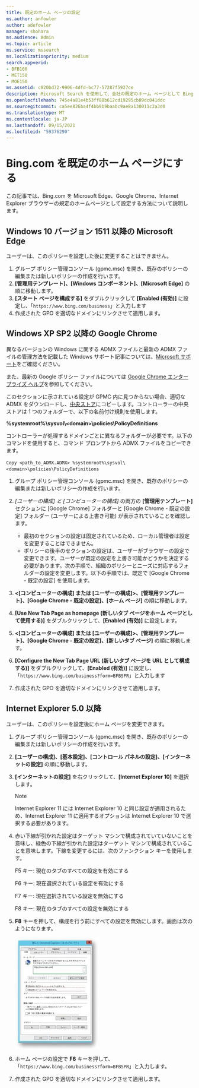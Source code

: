 ```yaml
---
title: 既定のホーム ページの設定
ms.author: anfowler
author: adefowler
manager: shohara
ms.audience: Admin
ms.topic: article
ms.service: mssearch
ms.localizationpriority: medium
search.appverid:
- BFB160
- MET150
- MOE150
ms.assetid: c020bd72-9906-4dfd-bc77-57287f5927ce
description: Microsoft Search を使用して、会社の既定のホーム ページとして Bing を設定する方法について説明します。
ms.openlocfilehash: 745e4a81e4b53ff88b612cd19295cb89dc041ddc
ms.sourcegitcommit: ca5ee826ba4f4bb9b9baabc9ae8a130011c2a3d0
ms.translationtype: MT
ms.contentlocale: ja-JP
ms.lasthandoff: 09/15/2021
ms.locfileid: "59376290"
---
```

# <a name="make-bingcom-the-default-home-page"></a>Bing.com を既定のホーム ページにする

この記事では、Bing.com を Microsoft Edge、Google Chrome、Internet Explorer ブラウザーの規定のホームページとして設定する方法について説明します。 
  
 
## <a name="microsoft-edge-on-windows-10-version-1511-or-later"></a>Windows 10 バージョン 1511 以降の Microsoft Edge

ユーザーは、このポリシーを設定した後に変更することはできません。 

1. グループ ポリシー管理コンソール (gpmc.msc) を開き、既存のポリシーの編集または新しいポリシーの作成を行います。 
1. **[管理用テンプレート]、[Windows コンポーネント]、[Microsoft Edge]** の順に移動します。    
1. **[スタート ページを構成する]** をダブルクリックして **[Enabled (有効)]** に設定し、「`https://www.bing.com/business`」と入力します
1.  作成された GPO を適切なドメインにリンクさせて適用します。

  
## <a name="google-chrome-on-windows-xp-sp2-or-later"></a>Windows XP SP2 以降の Google Chrome


異なるバージョンの Windows に関する ADMX ファイルと最新の ADMX ファイルの管理方法を記載した Windows サポート記事については、[Microsoft サポート](https://support.microsoft.com/help/3087759/how-to-create-and-manage-the-central-store-for-group-policy-administra)をご確認ください。

また、最新の Google ポリシー ファイルについては [Google Chrome エンタープライズ ヘルプ](https://support.google.com/chrome/a/answer/187202)を参照してください。
  
このセクションに示されている設定が GPMC 内に見つからない場合、適切な ADMX をダウンロードし、[中央ストア](/previous-versions/windows/it-pro/windows-vista/cc748955%28v%3dws.10%29)にコピーします。コントローラーの中央ストアは 1 つのフォルダーで、以下の名前付け規則を使用します。
  
 **%systemroot%\sysvol\\<domain\>\policies\PolicyDefinitions**
  
コントローラーが処理するドメインごとに異なるフォルダーが必要です。以下のコマンドを使用すると、コマンド プロンプトから ADMX ファイルをコピーできます。
  
 `Copy <path_to_ADMX.ADMX> %systemroot%\sysvol\<domain>\policies\PolicyDefinitions`
  
1. グループ ポリシー管理コンソール (gpmc.msc) を開き、既存のポリシーの編集または新しいポリシーの作成を行います。
1. *[ユーザーの構成] と [コンピューターの構成]* の両方の **[管理用テンプレート]** セクションに [Google Chrome] フォルダーと [Google Chrome - 既定の設定] フォルダー (ユーザーによる上書き可能) が表示されていることを確認します。
   - 最初のセクションの設定は固定されているため、ローカル管理者は設定を変更することはできません。
   - ポリシーの後半のセクションの設定は、ユーザーがブラウザーの設定で変更できます。ユーザーが既定の設定を上書き可能かどうかを決定する必要があります。次の手順で、組織のポリシーとニーズに対応するフォルダーの設定を変更します。以下の手順では、既定で [Google Chrome - 既定の設定] を使用します。

1. **&lt;[コンピューターの構成] または [ユーザーの構成]&gt;、[管理用テンプレート]、[Google Chrome - 既定の設定]、[ホーム ページ]** の順に移動します。 
1. **[Use New Tab Page as homepage (新しいタブ ページをホーム ページとして使用する)]** をダブルクリックして、**[Enabled (有効)]** に設定します。 
1. **&lt;[コンピューターの構成] または [ユーザーの構成]&gt;、[管理用テンプレート]、[Google Chrome - 既定の設定]、[新しいタブ ページ]** の順に移動します。 
1. **[Configure the New Tab Page URL (新しいタブ ページを URL として構成する)]** をダブルクリックして、**[Enabled (有効)]** に設定し、「`https://www.bing.com/business?form=BFBSPR`」と入力します 
1. 作成された GPO を適切なドメインにリンクさせて適用します。

## <a name="internet-explorer-50-or-later"></a>Internet Explorer 5.0 以降
ユーザーは、このポリシーを設定後にホーム ページを変更できます。 

1. グループ ポリシー管理コンソール (gpmc.msc) を開き、既存のポリシーの編集または新しいポリシーの作成を行います。
    
2. **[ユーザーの構成]、[基本設定]、[コントロール パネルの設定]、[インターネットの設定]** の順に移動します。
    
3. **[インターネットの設定]** を右クリックして、**[Internet Explorer 10]** を選択します。
    
    > [!NOTE]
    > Internet Explorer 11 には Internet Explorer 10 と同じ設定が適用されるため、Internet Explorer 11 に適用するオプションは Internet Explorer 10 で選択する必要があります。 
  
4. 赤い下線が引かれた設定はターゲット マシンで構成されていていないことを意味し、緑色の下線が引かれた設定はターゲット マシンで構成されていることを意味します。下線を変更するには、次のファンクション キーを使用します。
    
    F5 キー: 現在のタブのすべての設定を有効にする
    
    F6 キー: 現在選択されている設定を有効にする
    
    F7 キー: 現在選択されている設定を無効にする
    
    F8 キー: 現在のタブのすべての設定を無効にする
    
5. **F8** キーを押して、構成を行う前にすべての設定を無効にします。画面は次のようになります。 
    
    ![Internet Explorer 10[プロパティ] ダイアログ。](media/2fd55755-5007-4e33-a795-c42ce2fcef4a.jpg)
  
6. ホーム ページの設定で **F6** キーを押して、「`https://www.bing.com/business?form=BFBSPR`」と入力します。
    
7. 作成された GPO を適切なドメインにリンクさせて適用します。